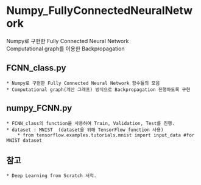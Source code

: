 # Numpy_FullyConnectedNeuralNetwork  

Numpy로 구현한 Fully Connected Neural Network  
Computational graph를 이용한 Backpropagation  

## FCNN_class.py
    * Numpy로 구현한 Fully Connected Neural Network 함수들의 모음
    * Computational graph(계산 그래프) 방식으로 Backpropagation 진행하도록 구현

## numpy_FCNN.py
    * FCNN_class의 function을 사용하여 Train, Validation, Test를 진행.
    * dataset : MNIST  (dataset을 위해 TensorFlow function 사용)
        * from tensorflow.examples.tutorials.mnist import input_data #for MNIST dataset

## 참고
    * Deep Learning from Scratch 서적.
